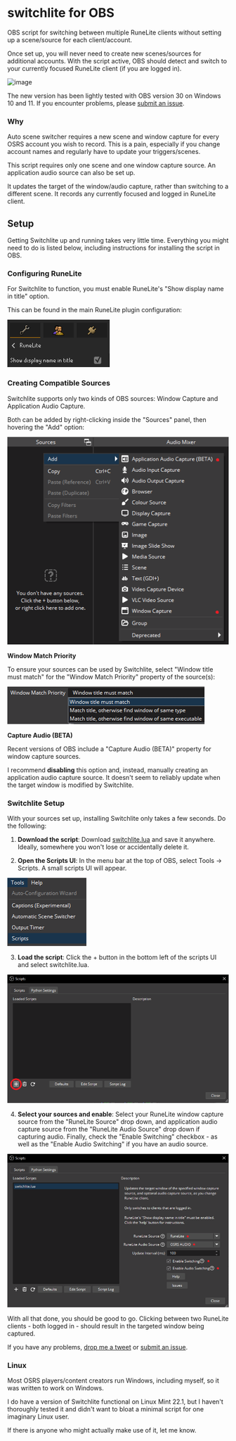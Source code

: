 # switchlite for OBS
OBS script for switching between multiple RuneLite clients without setting up a scene/source for each client/account.

Once set up, you will never need to create new scenes/sources for additional accounts. With the script active, OBS should detect and switch to your currently focused RuneLite client (if you are logged in).

![image](/img/switchlite_example.gif)

The new version has been lightly tested with OBS version 30 on Windows 10 and 11. If you encounter problems, please [submit an issue](https://github.com/mlgudi/switchlite/issues).

### Why

Auto scene switcher requires a new scene and window capture for every OSRS account you wish to record. This is a pain, especially if you change account names and regularly have to update your triggers/scenes.

This script requires only one scene and one window capture source. An application audio source can also be set up.

It updates the target of the window/audio capture, rather than switching to a different scene. It records any currently focused and logged in RuneLite client.

## Setup

Getting Switchlite up and running takes very little time. Everything you might need to do is listed below, including instructions for installing the script in OBS.

### Configuring RuneLite

For Switchlite to function, you must enable RuneLite's "Show display name in title" option.

This can be found in the main RuneLite plugin configuration:

![image](/img/show_display_name_in_title.png)

### Creating Compatible Sources

Switchlite supports only two kinds of OBS sources: Window Capture and Application Audio Capture.

Both can be added by right-clicking inside the "Sources" panel, then hovering the "Add" option:

![image](/img/add_sources.png)

**Window Match Priority**

To ensure your sources can be used by Switchlite, select "Window title must match" for the "Window Match Priority" property of the source(s):

![image](/img/window_match_priority.png)

**Capture Audio (BETA)**

Recent versions of OBS include a "Capture Audio (BETA)" property for window capture sources.

I recommend **disabling** this option and, instead, manually creating an application audio capture source. It doesn't seem to reliably update when the target window is modified by Switchlite.

### Switchlite Setup

With your sources set up, installing Switchlite only takes a few seconds. Do the following:

1. **Download the script**: Download [switchlite.lua](switchlite.lua) and save it anywhere. Ideally, somewhere you won't lose or accidentally delete it.

2. **Open the Scripts UI**: In the menu bar at the top of OBS, select Tools -> Scripts. A small scripts UI will appear.

![image](/img/tools_scripts.png)

3. **Load the script**: Click the + button in the bottom left of the scripts UI and select switchlite.lua.

![image](/img/scripts_ui.png)

4. **Select your sources and enable**: Select your RuneLite window capture source from the "RuneLite Source" drop down, and application audio capture source from the "RuneLite Audio Source" drop down if capturing audio. Finally, check the "Enable Switching" checkbox - as well as the "Enable Audio Switching" if you have an audio source.

![image](/img/script_ui_setup.png)

With all that done, you should be good to go. Clicking between two RuneLite clients - both logged in - should result in the targeted window being captured.

If you have any problems, [drop me a tweet](https://x.com/MLGudi) or [submit an issue](https://github.com/mlgudi/switchlite/issues).

### Linux

Most OSRS players/content creators run Windows, including myself, so it was written to work on Windows.

I do have a version of Switchlite functional on Linux Mint 22.1, but I haven't thoroughly tested it and didn't want to bloat a minimal script for one imaginary Linux user.

If there is anyone who might actually make use of it, let me know.
